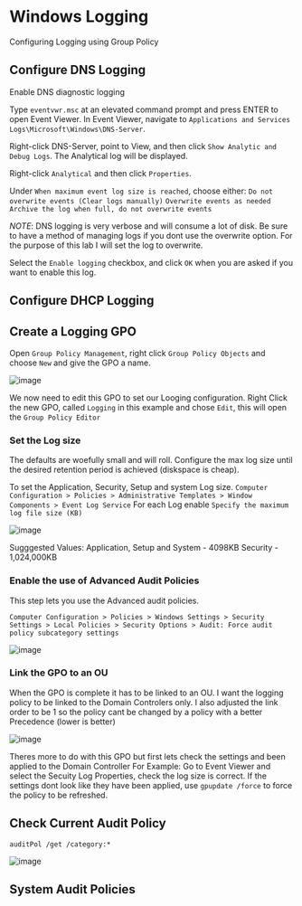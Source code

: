 # Windows Logging
Configuring Logging using Group Policy


## Configure DNS Logging
Enable DNS diagnostic logging

Type `eventvwr.msc` at an elevated command prompt and press ENTER to open Event Viewer.
In Event Viewer, navigate to `Applications and Services Logs\Microsoft\Windows\DNS-Server`.

Right-click DNS-Server, point to View, and then click `Show Analytic and Debug Logs`. The Analytical log will be displayed.

Right-click `Analytical` and then click `Properties`.

Under `When maximum event log size is reached`, choose either: 
`Do not overwrite events (Clear logs manually)`
`Overwrite events as needed`
`Archive the log when full, do not overwrite events`

*NOTE*: DNS logging is very verbose and will consume a lot of disk. Be sure to have a method of managing logs if you dont use the overwrite option.  For the purpose of this lab I will set the log to overwrite.

Select the `Enable logging` checkbox, and click `OK` when you are asked if you want to enable this log.

## Configure DHCP Logging




## Create a Logging GPO
Open `Group Policy Management`, right click `Group Policy Objects` and choose  `New` and give the  GPO a name.

![image](https://user-images.githubusercontent.com/53142047/197384282-7068a6bc-bae1-46ed-8438-82042d65fcb6.png)

We now need to edit this GPO to set our Looging configuration. Right Click the  new GPO, called `Logging` in this example and chose `Edit`, this will open the `Group Policy Editor`


### Set the Log size
The defaults are woefully small and will roll.  Configure the max log size until the desired  retention period is achieved (diskspace is cheap).

To set the Application, Security, Setup and system Log size.
`Computer Configuration > Policies > Administrative Templates > Window Components > Event Log Service`
For each  Log  enable `Specify the maximum log file size (KB)`

![image](https://user-images.githubusercontent.com/53142047/197384815-e5f0c26f-213d-44cf-9151-84e5bdfbd357.png)

Sugggested Values:
Application, Setup and System - 4098KB
Security - 1,024,000KB

### Enable the use of Advanced Audit Policies
This step  lets you use the Advanced audit policies.

`Computer Configuration > Policies > Windows Settings > Security Settings > Local Policies > Security Options > Audit: Force audit policy subcategory settings`

![image](https://user-images.githubusercontent.com/53142047/197385368-ca19b094-676e-47b9-97ca-9e75417b8d92.png)


### Link the GPO to an OU
When the GPO is  complete it has to be linked to an OU. I want the logging policy to be linked to the Domain Controlers only. I also  adjusted the  link order to be 1 so the policy cant be changed by a policy with a better Precedence (lower is better)

![image](https://user-images.githubusercontent.com/53142047/197386263-ca860914-082b-4e5a-9073-ebde887b09c1.png)

Theres more to do with this GPO  but first lets check the settings and been applied to the Domain Controller
For Example: Go to Event Viewer and  select the Secuity Log Properties, check the  log size is correct.
If the settings dont look like they have been applied, use `gpupdate /force` to force the policy to be refreshed.

## Check Current Audit Policy

```
auditPol /get /category:*
```
![image](https://user-images.githubusercontent.com/53142047/197388137-6534cc91-1716-4d4b-8a02-af04107478ee.png)





## System Audit Policies
